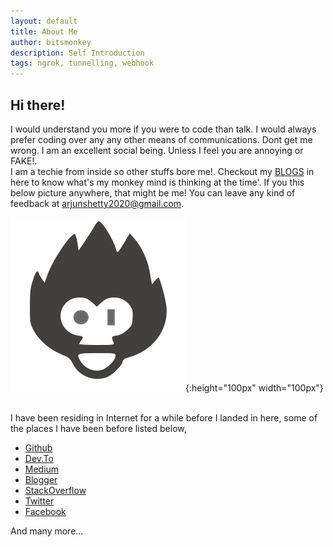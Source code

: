 ```yaml
---
layout: default
title: About Me
author: bitsmonkey
description: Self Introduction
tags: ngrok, tunnelling, webhook
---
```

## Hi there!
I would understand you more if you were to code than talk.
I would always prefer coding over any any other means of communications. Dont get me wrong. I am an excellent
social being. Unless I feel you are annoying or
FAKE!. <br />
I am a techie from inside so other stuffs bore me!. Checkout my [BLOGS](../blog) in here to know what's my monkey mind is thinking at
the time'.
If you this below picture anywhere, that might be me! You can leave any kind of feedback at
arjunshetty2020@gmail.com.

![bitsmonkey](/img/bitsmonkey.svg){:height="100px" width="100px"}

<br/>
I have been residing in Internet for a while before I landed in here, some of the places I have been before listed below,

* [Github](https://github.com/unrealnerd/)
* [Dev.To](https://dev.to/bitsmonkey)
* [Medium](https://medium.com/@bitsmonkey)
* [Blogger](https://bitsmonkey.blogspot.com/)
* [StackOverflow](https://stackoverflow.com/users/713149/bitsmonkey)
* [Twitter](https://twitter.com/UnRealNerd)
* [Facebook](https://www.facebook.com/karjunshetty)

And many more...
